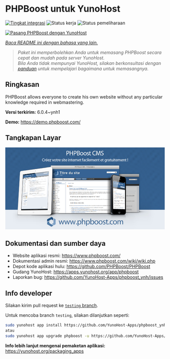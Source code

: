 <!--
N.B.: README ini dibuat secara otomatis oleh <https://github.com/YunoHost/apps/tree/master/tools/readme_generator>
Ini TIDAK boleh diedit dengan tangan.
-->

# PHPBoost untuk YunoHost

[![Tingkat integrasi](https://apps.yunohost.org/badge/integration/phpboost)](https://ci-apps.yunohost.org/ci/apps/phpboost/)
![Status kerja](https://apps.yunohost.org/badge/state/phpboost)
![Status pemeliharaan](https://apps.yunohost.org/badge/maintained/phpboost)

[![Pasang PHPBoost dengan YunoHost](https://install-app.yunohost.org/install-with-yunohost.svg)](https://install-app.yunohost.org/?app=phpboost)

*[Baca README ini dengan bahasa yang lain.](./ALL_README.md)*

> *Paket ini memperbolehkan Anda untuk memasang PHPBoost secara cepat dan mudah pada server YunoHost.*  
> *Bila Anda tidak mempunyai YunoHost, silakan berkonsultasi dengan [panduan](https://yunohost.org/install) untuk mempelajari bagaimana untuk memasangnya.*

## Ringkasan

PHPBoost allows everyone to create his own website without any particular knowledge required in webmastering.

**Versi terkirim:** 6.0.4~ynh1

**Demo:** <https://demo.phpboost.com/>

## Tangkapan Layar

![Tangkapan Layar pada PHPBoost](./doc/screenshots/screenshot.png)

## Dokumentasi dan sumber daya

- Website aplikasi resmi: <https://www.phpboost.com/>
- Dokumentasi admin resmi: <https://www.phpboost.com/wiki/wiki.php>
- Depot kode aplikasi hulu: <https://github.com/PHPBoost/PHPBoost>
- Gudang YunoHost: <https://apps.yunohost.org/app/phpboost>
- Laporkan bug: <https://github.com/YunoHost-Apps/phpboost_ynh/issues>

## Info developer

Silakan kirim pull request ke [`testing` branch](https://github.com/YunoHost-Apps/phpboost_ynh/tree/testing).

Untuk mencoba branch `testing`, silakan dilanjutkan seperti:

```bash
sudo yunohost app install https://github.com/YunoHost-Apps/phpboost_ynh/tree/testing --debug
atau
sudo yunohost app upgrade phpboost -u https://github.com/YunoHost-Apps/phpboost_ynh/tree/testing --debug
```

**Info lebih lanjut mengenai pemaketan aplikasi:** <https://yunohost.org/packaging_apps>
